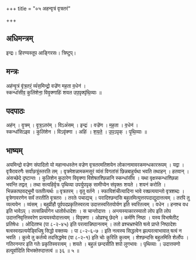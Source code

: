 +++
title = "०५ अहन्वृत्रं वृत्रतरं"

+++
## अधिमन्त्रम्
इन्द्रः। हिरण्यस्तूप आङ्गिरसः। त्रिष्टुप्।

## मन्त्रः
अह॑न्वृ॒त्रं वृ॑त्र॒तरं॒ व्यं॑स॒मिन्द्रो॒ वज्रे॑ण मह॒ता व॒धेन॑ ।  
स्कन्धां॑सीव॒ कुलि॑शेना॒ विवृ॒क्णाहिः॑ शयत उप॒पृक्पृ॑थि॒व्याः ॥

## पदपाठः
अह॑न् । वृ॒त्रम् । वृ॒त्र॒ऽतर॑म् । विऽअं॑सम् । इन्द्रः॑ । वज्रे॑ण । म॒ह॒ता । व॒धेन॑ ।  
स्कन्धां॑सिऽइव । कुलि॑शेन । विऽवृ॑क्णा । अहिः॑ । श॒य॒ते॒ । उ॒प॒ऽपृक् । पृ॒थि॒व्याः ॥

## भाष्यम्
अयमिन्द्रो वज्रेण संपादितो यो महान्वधस्तेन वज्रेण वृत्रतरमतिशयेन लोकानामावरकमन्धकाररूपम् । यद्वा । वृत्रैरावरणैः सर्वांछत्रूंस्तरति तम् । वृत्रमेशन्नामकमसुरं व्यंसं विगतांसं छिन्नबाहुर्यथा भवति तथाहन् । हतवान् । अंसच्छेदे दृष्टान्तः । कुलिशेन कुठारेण विवृक्णा विशेषतश्छिन्नानि स्कन्धांसीव । यथा वृक्षस्कन्धाश्छिन्ना भवन्ति तद्वत् । तथा सत्यहिर्वृत्रः पृथिव्या उपर्युपपृक् सामीप्येन संपृक्तः शयते । शयनं करोति । भिन्नकाष्ठवद्भूमौ पततीत्यर्थः ॥ वृत्रतरम् । वृतु वर्तने । स्फायिशंचीत्यादिना भावे रक्प्रत्ययान्तो वृत्रशब्दः । वृत्रेणावरणेन सर्वं तरतीति वृत्रतरः । तरतेः पचाद्यच् । परादिश्छन्दसि बहुलमित्युत्तरपदाद्युदात्तत्वम् । तरपि तु व्यत्ययेन । व्यंसम् । बहुव्रीहौ पूर्वपदप्रकृतिस्वरत्व उदात्तस्वरितयोर्यण इति स्वरितत्वम् । वधेन । हनश्च वध इति भावेऽप् । तत्सन्नियोगेन धातोर्वधादेशः । स चान्तोदात्तः । अन्त्यस्याकारस्यातो लोप इति लोप उदात्तनिवृत्तिस्वरेण प्रत्ययस्योदात्तत्वम् । विवृक्णा । ओव्रश्चू छेदने । कर्मणि निष्ठा । यस्य विभाषेतीट् प्रतिषेधः । ओदितश्च (पा ८-२-४५) इति परत्वान्निष्ठानत्वम् । ततो व्रश्चभ्रश्चेति षत्वे प्राप्ते निष्ठादेशः षत्वस्वरप्रत्ययेड्विधिषु सिद्धो वक्तव्यः । पा ८-२-६-७ । इति नत्वस्य सिद्धत्वेन झल्परत्वाभावात् षत्वं न भवति । कुत्वे तु कर्तव्ये तदसिद्धमेव (पा ८-२-१) इति चोः कुरिति कुत्वम् । शेश्छन्दसि बहुलमिति शेर्लोपः । गतिरनन्तर इति गतेः प्रकृतिस्वरत्वम् । शयते । बहुलं छन्दसीति शपो लुगभावः । पृथिव्याः । उदात्तयणो हल्पूर्वादिति विभक्तेरुदात्तत्वं ॥ ३६ ॥ ५ ॥
